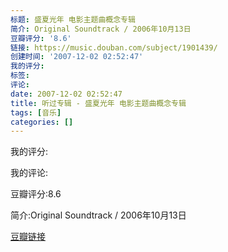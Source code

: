 ```yaml
---
标题: 盛夏光年 电影主题曲概念专辑
简介: Original Soundtrack / 2006年10月13日
豆瓣评分: '8.6'
链接: https://music.douban.com/subject/1901439/
创建时间: '2007-12-02 02:52:47'
我的评分:
标签:
评论:
date: 2007-12-02 02:52:47
title: 听过专辑 - 盛夏光年 电影主题曲概念专辑
tags: [音乐]
categories: []
---
```


我的评分:

我的评论:

豆瓣评分:8.6

简介:Original Soundtrack / 2006年10月13日

[豆瓣链接](https://music.douban.com/subject/1901439/)

